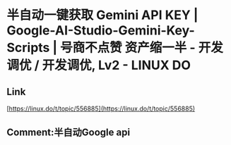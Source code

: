 # 半自动一键获取 Gemini API KEY | Google-AI-Studio-Gemini-Key-Scripts | 号商不点赞 资产缩一半 - 开发调优 / 开发调优, Lv2 - LINUX DO
## Link 
 [https://linux.do/t/topic/556885](https://linux.do/t/topic/556885) 
 ## Comment:半自动Google api